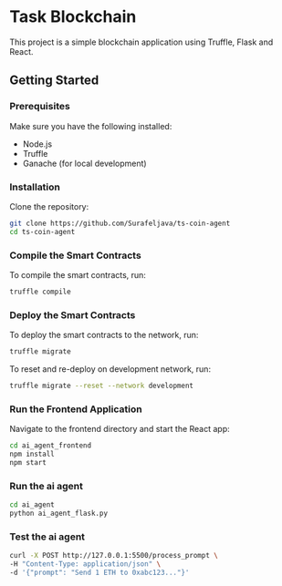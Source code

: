 # Task Blockchain

This project is a simple blockchain application using Truffle, Flask and React.

## Getting Started

### Prerequisites

Make sure you have the following installed:

- Node.js
- Truffle
- Ganache (for local development)

### Installation

Clone the repository:
```sh
git clone https://github.com/Surafeljava/ts-coin-agent
cd ts-coin-agent
```

### Compile the Smart Contracts

To compile the smart contracts, run:
```sh
truffle compile
```

### Deploy the Smart Contracts

To deploy the smart contracts to the network, run:
```sh
truffle migrate
```

To reset and re-deploy on development network, run:
```sh
truffle migrate --reset --network development
```

### Run the Frontend Application

Navigate to the frontend directory and start the React app:
```sh
cd ai_agent_frontend
npm install
npm start
```

### Run the ai agent

```sh
cd ai_agent
python ai_agent_flask.py
```

### Test the ai agent

```sh
curl -X POST http://127.0.0.1:5500/process_prompt \
-H "Content-Type: application/json" \
-d '{"prompt": "Send 1 ETH to 0xabc123..."}'
```